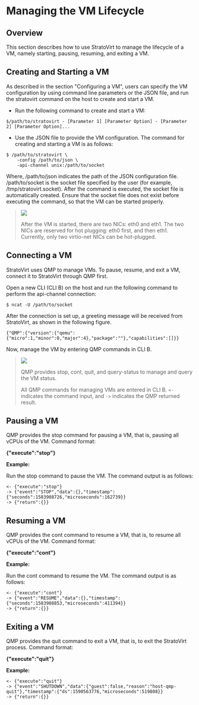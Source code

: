 # Managing the VM Lifecycle


## Overview

This section describes how to use StratoVirt to manage the lifecycle of a VM, namely starting, pausing, resuming, and exiting a VM.



## Creating and Starting a VM

As described in the section "Configuring a VM", users can specify the VM configuration by using command line parameters or the JSON file, and run the stratovirt command on the host to create and start a VM.

- Run the following command to create and start a VM:

```
$/path/to/stratovirt - [Parameter 1] [Parameter Option] - [Parameter 2] [Parameter Option]...
```



- Use the JSON file to provide the VM configuration. The command for creating and starting a VM is as follows:

```
$ /path/to/stratovirt \
    -config /path/to/json \
    -api-channel unix:/path/to/socket
```

Where, /path/to/json indicates the path of the JSON configuration file. /path/to/socket is the socket file specified by the user (for example, /tmp/stratovirt.socket). After the command is executed, the socket file is automatically created. Ensure that the socket file does not exist before executing the command, so that the VM can be started properly.



> ![](./figures/en-05.png)
>
> After the VM is started, there are two NICs: eth0 and eth1. The two NICs are reserved for hot plugging: eth0 first, and then eth1. Currently, only two virtio-net NICs can be hot-plugged.



## Connecting a VM

StratoVirt uses QMP to manage VMs. To pause, resume, and exit a VM, connect it to StratoVirt through QMP first.

Open a new CLI (CLI B) on the host and run the following command to perform the api-channel connection:

```
$ ncat -U /path/to/socket
```

After the connection is set up, a greeting message will be received from StratoVirt, as shown in the following figure.

```
{"QMP":{"version":{"qemu":{"micro":1,"minor":0,"major":4},"package":""},"capabilities":[]}}
```

Now, manage the VM by entering QMP commands in CLI B.



> ![](./figures/en-05.png)
>
> QMP provides stop, cont, quit, and query-status to manage and query the VM status.
>
> All QMP commands for managing VMs are entered in CLI B. `<-` indicates the command input, and `->` indicates the QMP returned result.





## Pausing a VM

QMP provides the stop command for pausing a VM, that is, pausing all vCPUs of the VM. Command format:

**{"execute":"stop"}**

**Example:**

Run the stop command to pause the VM. The command output is as follows:

```
<- {"execute":"stop"}
-> {"event":"STOP","data":{},"timestamp":{"seconds":1583908726,"microseconds":162739}}
-> {"return":{}}
```





## Resuming a VM

QMP provides the cont command to resume a VM, that is, to resume all vCPUs of the VM. Command format:

**{"execute":"cont"}**

**Example:**

Run the cont command to resume the VM. The command output is as follows:

```
<- {"execute":"cont"}
-> {"event":"RESUME","data":{},"timestamp":{"seconds":1583908853,"microseconds":411394}}
-> {"return":{}}
```





## Exiting a VM

QMP provides the quit command to exit a VM, that is, to exit the StratoVirt process. Command format:

**{"execute":"quit"}**

**Example:**

```
<- {"execute":"quit"}
-> {"event":"SHUTDOWN","data":{"guest":false,"reason":"host-qmp-quit"},"timestamp":{"ds":1590563776,"microseconds":519808}}
-> {"return":{}}
```

